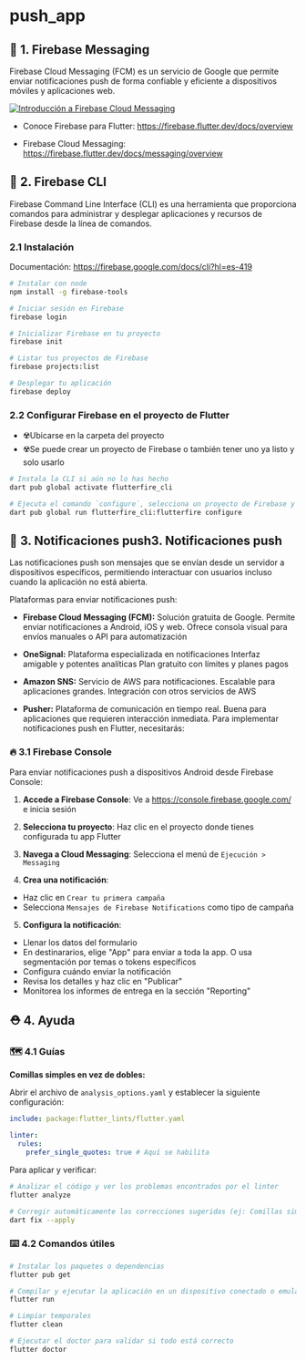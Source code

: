 # push_app

## 📩 1. Firebase Messaging

Firebase Cloud Messaging (FCM) es un servicio de Google que permite enviar notificaciones push de forma confiable y eficiente a dispositivos móviles y aplicaciones web.

[![Introducción a Firebase Cloud Messaging](https://img.youtube.com/vi/sioEY4tWmLI/0.jpg)](https://www.youtube.com/watch?v=sioEY4tWmLI)

- Conoce Firebase para Flutter:
<https://firebase.flutter.dev/docs/overview>

- Firebase Cloud Messaging:
<https://firebase.flutter.dev/docs/messaging/overview>

## 🔧 2. Firebase CLI

Firebase Command Line Interface (CLI) es una herramienta que proporciona comandos para administrar y desplegar aplicaciones y recursos de Firebase desde la línea de comandos.

### 2.1 Instalación

Documentación: <https://firebase.google.com/docs/cli?hl=es-419>

```bash
# Instalar con node
npm install -g firebase-tools

# Iniciar sesión en Firebase
firebase login

# Inicializar Firebase en tu proyecto
firebase init

# Listar tus proyectos de Firebase
firebase projects:list

# Desplegar tu aplicación
firebase deploy
```

### 2.2 Configurar Firebase en el proyecto de Flutter

- ☢️Ubicarse en la carpeta del proyecto
- ☢️Se puede crear un proyecto de Firebase o también tener uno ya listo y solo usarlo

```sh
# Instala la CLI si aún no lo has hecho
dart pub global activate flutterfire_cli

# Ejecuta el comando `configure`, selecciona un proyecto de Firebase y las plataformas (Ej: android, ios, etc)
dart pub global run flutterfire_cli:flutterfire configure
```

## 🔔 3. Notificaciones push3. Notificaciones push

Las notificaciones push son mensajes que se envían desde un servidor a dispositivos específicos, permitiendo interactuar con usuarios incluso cuando la aplicación no está abierta.

Plataformas para enviar notificaciones push:

- **Firebase Cloud Messaging (FCM):** Solución gratuita de Google. Permite enviar notificaciones a Android, iOS y web. Ofrece consola visual para envíos manuales o API para automatización

- **OneSignal:** Plataforma especializada en notificaciones
Interfaz amigable y potentes analíticas
Plan gratuito con límites y planes pagos

- **Amazon SNS:** Servicio de AWS para notificaciones. Escalable para aplicaciones grandes. Integración con otros servicios de AWS

- **Pusher:** Plataforma de comunicación en tiempo real. Buena para aplicaciones que requieren interacción inmediata. Para implementar notificaciones push en Flutter, necesitarás:

### 🔥 3.1 Firebase Console

Para enviar notificaciones push a dispositivos Android desde Firebase Console:

1. **Accede a Firebase Console**: Ve a <https://console.firebase.google.com/> e inicia sesión

2. **Selecciona tu proyecto**: Haz clic en el proyecto donde tienes configurada tu app Flutter

3. **Navega a Cloud Messaging**: Selecciona el menú de `Ejecución > Messaging`

4. **Crea una notificación**:

- Haz clic en `Crear tu primera campaña`
- Selecciona `Mensajes de Firebase Notifications` como tipo de campaña

5. **Configura la notificación**:

- Llenar los datos del formulario
- En destinararios, elige "App" para enviar a toda la app. O usa segmentación por temas o tokens específicos
- Configura cuándo enviar la notificación
- Revisa los detalles y haz clic en "Publicar"
- Monitorea los informes de entrega en la sección "Reporting"

## ⛑️ 4. Ayuda

### 🗺️ 4.1 Guías

**Comillas simples en vez de dobles:**

Abrir el archivo de `analysis_options.yaml` y establecer la siguiente configuración:

```yaml
include: package:flutter_lints/flutter.yaml

linter:
  rules:
    prefer_single_quotes: true # Aquí se habilita
```

Para aplicar y verificar:

```bash
# Analizar el código y ver los problemas encontrados por el linter
flutter analyze

# Corregir automáticamente las correcciones sugeridas (ej: Comillas simples por dobles)
dart fix --apply
```

### ⌨️ 4.2 Comandos útiles

```bash
# Instalar los paquetes o dependencias
flutter pub get

# Compilar y ejecutar la aplicación en un dispositivo conectado o emulador
flutter run
```

```bash
# Limpiar temporales
flutter clean

# Ejecutar el doctor para validar si todo está correcto
flutter doctor
```
